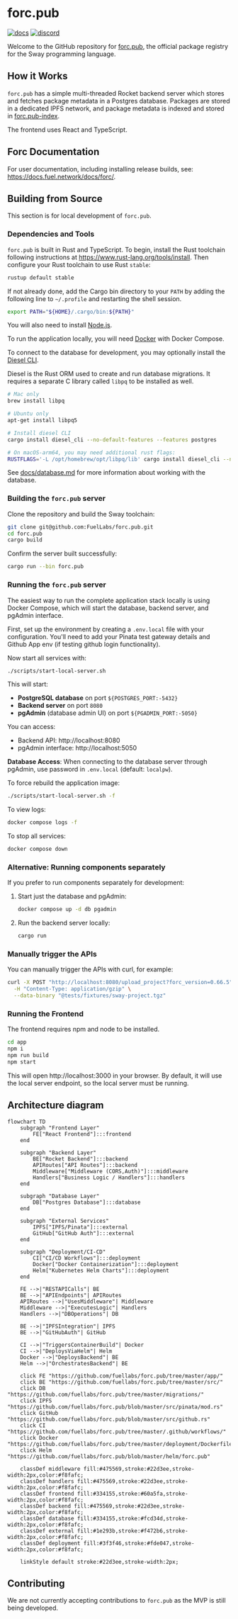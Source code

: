 # forc.pub

[![docs](https://docs.rs/forc/badge.svg)](https://docs.rs/forc/)
[![discord](https://img.shields.io/badge/chat%20on-discord-orange?&logo=discord&logoColor=ffffff&color=7389D8&labelColor=6A7EC2)](https://discord.gg/xfpK4Pe)

Welcome to the GitHub repository for [forc.pub](https://forc.pub/), the official package registry for the Sway programming language.

## How it Works

`forc.pub` has a simple multi-threaded Rocket backend server which stores and fetches package metadata in a Postgres database. Packages are stored in a dedicated IPFS network, and package metadata is indexed and stored in [forc.pub-index](https://github.com/FuelLabs/forc.pub-index).

The frontend uses React and TypeScript.

## Forc Documentation

For user documentation, including installing release builds, see: <https://docs.fuel.network/docs/forc/>.

## Building from Source

This section is for local development of `forc.pub`.

### Dependencies and Tools

`forc.pub` is built in Rust and TypeScript. To begin, install the Rust toolchain following instructions at <https://www.rust-lang.org/tools/install>. Then configure your Rust toolchain to use Rust `stable`:

```sh
rustup default stable
```

If not already done, add the Cargo bin directory to your `PATH` by adding the following line to `~/.profile` and restarting the shell session.

```sh
export PATH="${HOME}/.cargo/bin:${PATH}"
```

You will also need to install [Node.js](https://nodejs.org/en/learn/getting-started/how-to-install-nodejs).

To run the application locally, you will need [Docker](https://docs.docker.com/engine/install/) with Docker Compose.

To connect to the database for development, you may optionally install the [Diesel CLI](https://diesel.rs/guides/getting-started).

Diesel is the Rust ORM used to create and run database migrations. It requires a separate C library called `libpq` to be installed as well.

```sh
# Mac only
brew install libpq

# Ubuntu only
apt-get install libpq5

# Install diesel CLI
cargo install diesel_cli --no-default-features --features postgres

# On macOS-arm64, you may need additional rust flags:
RUSTFLAGS='-L /opt/homebrew/opt/libpq/lib' cargo install diesel_cli --no-default-features --features postgres
```

See [docs/database.md](database.md) for more information about working with the database.

### Building the `forc.pub` server

Clone the repository and build the Sway toolchain:

```sh
git clone git@github.com:FuelLabs/forc.pub.git
cd forc.pub
cargo build
```

Confirm the server built successfully:

```sh
cargo run --bin forc.pub
```

### Running the `forc.pub` server

The easiest way to run the complete application stack locally is using Docker Compose, which will start the database, backend server, and pgAdmin interface.

First, set up the environment by creating a `.env.local` file with your configuration. You'll need to add your Pinata test gateway details and Github App env (if testing github login functionality).

Now start all services with:

```sh
./scripts/start-local-server.sh
```

This will start:
- **PostgreSQL database** on port `${POSTGRES_PORT:-5432}`
- **Backend server** on port `8080`
- **pgAdmin** (database admin UI) on port `${PGADMIN_PORT:-5050}`

You can access:
- Backend API: http://localhost:8080
- pgAdmin interface: http://localhost:5050

**Database Access**: When connecting to the database server through pgAdmin, use password in `.env.local` (default: `localpw`).

To force rebuild the application image:

```sh
./scripts/start-local-server.sh -f
```

To view logs:

```sh
docker compose logs -f
```

To stop all services:

```sh
docker compose down
```

### Alternative: Running components separately

If you prefer to run components separately for development:

1. Start just the database and pgAdmin:
   ```sh
   docker compose up -d db pgadmin
   ```

2. Run the backend server locally:
   ```sh
   cargo run
   ```

### Manually trigger the APIs

You can manually trigger the APIs with curl, for example:

```bash
curl -X POST "http://localhost:8080/upload_project?forc_version=0.66.5" \
  -H "Content-Type: application/gzip" \
  --data-binary "@tests/fixtures/sway-project.tgz"
```

### Running the Frontend

The frontend requires npm and node to be installed.

```sh
cd app
npm i
npm run build
npm start
```

This will open http://localhost:3000 in your browser. By default, it will use the local server endpoint, so the local server must be running.

## Architecture diagram

```mermaid
flowchart TD
    subgraph "Frontend Layer"
        FE["React Frontend"]:::frontend
    end

    subgraph "Backend Layer"
        BE["Rocket Backend"]:::backend
        APIRoutes["API Routes"]:::backend
        Middleware["Middleware (CORS,Auth)"]:::middleware
        Handlers["Business Logic / Handlers"]:::handlers
    end

    subgraph "Database Layer"
        DB["Postgres Database"]:::database
    end

    subgraph "External Services"
        IPFS["IPFS/Pinata"]:::external
        GitHub["GitHub Auth"]:::external
    end

    subgraph "Deployment/CI-CD"
        CI["CI/CD Workflows"]:::deployment
        Docker["Docker Containerization"]:::deployment
        Helm["Kubernetes Helm Charts"]:::deployment
    end

    FE -->|"RESTAPICalls"| BE
    BE -->|"APIEndpoints"| APIRoutes
    APIRoutes -->|"UsesMiddleware"| Middleware
    Middleware -->|"ExecutesLogic"| Handlers
    Handlers -->|"DBOperations"| DB

    BE -->|"IPFSIntegration"| IPFS
    BE -->|"GitHubAuth"| GitHub

    CI -->|"TriggersContainerBuild"| Docker
    CI -->|"DeploysViaHelm"| Helm
    Docker -->|"DeploysBackend"| BE
    Helm -->|"OrchestratesBackend"| BE

    click FE "https://github.com/fuellabs/forc.pub/tree/master/app/"
    click BE "https://github.com/fuellabs/forc.pub/tree/master/src/"
    click DB "https://github.com/fuellabs/forc.pub/tree/master/migrations/"
    click IPFS "https://github.com/fuellabs/forc.pub/blob/master/src/pinata/mod.rs"
    click GitHub "https://github.com/fuellabs/forc.pub/blob/master/src/github.rs"
    click CI "https://github.com/fuellabs/forc.pub/tree/master/.github/workflows/"
    click Docker "https://github.com/fuellabs/forc.pub/tree/master/deployment/Dockerfile"
    click Helm "https://github.com/fuellabs/forc.pub/blob/master/helm/forc.pub"

    classDef middleware fill:#475569,stroke:#22d3ee,stroke-width:2px,color:#f8fafc;
    classDef handlers fill:#475569,stroke:#22d3ee,stroke-width:2px,color:#f8fafc;
    classDef frontend fill:#334155,stroke:#60a5fa,stroke-width:2px,color:#f8fafc;
    classDef backend fill:#475569,stroke:#22d3ee,stroke-width:2px,color:#f8fafc;
    classDef database fill:#334155,stroke:#fcd34d,stroke-width:2px,color:#f8fafc;
    classDef external fill:#1e293b,stroke:#f472b6,stroke-width:2px,color:#f8fafc;
    classDef deployment fill:#3f3f46,stroke:#fde047,stroke-width:2px,color:#f8fafc;

    linkStyle default stroke:#22d3ee,stroke-width:2px;
```

## Contributing

We are not currently accepting contributions to `forc.pub` as the MVP is still being developed.
